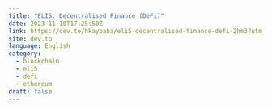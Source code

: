 ```yaml
---
title: "ELI5: Decentralised Finance (DeFi)"
date: 2023-11-10T17:25:50Z
link: https://dev.to/hkaybaba/eli5-decentralised-finance-defi-2hm3?utm_medium=RSS&utm_source=news.12bit.vn
site: dev.to
language: English
category:
  - blockchain
  - eli5
  - defi
  - ethereum
draft: false
---
```

